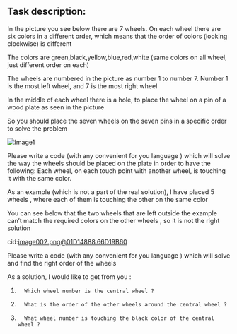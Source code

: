 ## Task description:
In the picture you see below there are 7 wheels. On each wheel there are six colors in a different order, which means that the order of colors (looking clockwise) is different

The colors are green,black,yellow,blue,red,white (same colors on all wheel, just different order on each)  

The wheels are numbered in the picture as number 1 to number 7. Number 1 is the most left wheel, and 7 is the most right wheel  

In the middle of each wheel there is a hole, to place the wheel on a pin of a wood plate as seen in the picture  

So you should place the seven wheels on the seven pins in a specific order to solve the problem  

![Image1](https://github.com/pavel-prykhodko96/portfolio/raw/master/wheels/description_picture_1.png)

Please write a code (with any convenient for you language )  which will solve the way the wheels should be placed on the plate in order to have the following: Each wheel, on each touch point with another wheel, is touching it with the same color.  

As an example (which is not a part of the real solution), I have placed 5 wheels , where each of them is touching the other on the same color  

You can see below that the two wheels that are left outside the example can’t match the required colors on the other wheels , so it is not the right solution  

 

cid:image002.png@01D14888.66D19B60  

Please write a code (with any convenient for you language ) which will solve and find the right order of the wheels  

As a solution, I would like to get from you :  

1.       Which wheel number is the central wheel ?  

2.       What is the order of the other wheels around the central wheel ?  

3.       What wheel number is touching the black color of the central wheel ?  
